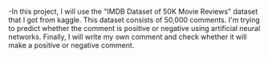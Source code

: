-In this project, I will use the "IMDB Dataset of 50K Movie Reviews" dataset that I got from kaggle. This dataset consists of 50,000 comments. I'm trying to predict whether the comment is positive or negative using artificial neural networks. Finally, I will write my own comment and check whether it will make a positive or negative comment.

